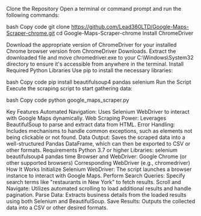 Clone the Repository
Open a terminal or command prompt and run the following commands:

bash
Copy code
git clone https://github.com/Lead360LTD/Google-Maps-Scraper-chrome.git
cd Google-Maps-Scraper-chrome
Install ChromeDriver

Download the appropriate version of ChromeDriver for your installed Chrome browser version from ChromeDriver Downloads.
Extract the downloaded file and move chromedriver.exe to your C:\Windows\System32 directory to ensure it's accessible from anywhere in the terminal.
Install Required Python Libraries
Use pip to install the necessary libraries:

bash
Copy code
pip install beautifulsoup4 pandas selenium
Run the Script
Execute the scraping script to start gathering data:

bash
Copy code
python google_maps_scraper.py



Key Features
Automated Navigation: Uses Selenium WebDriver to interact with Google Maps dynamically.
Web Scraping Power: Leverages BeautifulSoup to parse and extract data from HTML.
Error Handling: Includes mechanisms to handle common exceptions, such as elements not being clickable or not found.
Data Output: Saves the scraped data into a well-structured Pandas DataFrame, which can then be exported to CSV or other formats.
Requirements
Python 3.7 or higher
Libraries:
selenium
beautifulsoup4
pandas
time
Browser and WebDriver:
Google Chrome (or other supported browsers)
Corresponding WebDriver (e.g., chromedriver)
How It Works
Initialize Selenium WebDriver: The script launches a browser instance to interact with Google Maps.
Perform Search Queries: Specify search terms like "restaurants in New York" to fetch results.
Scroll and Navigate: Utilizes automated scrolling to load additional results and handle pagination.
Parse Data: Extracts business details from the loaded results using both Selenium and BeautifulSoup.
Save Results: Outputs the collected data into a CSV or other desired formats.
